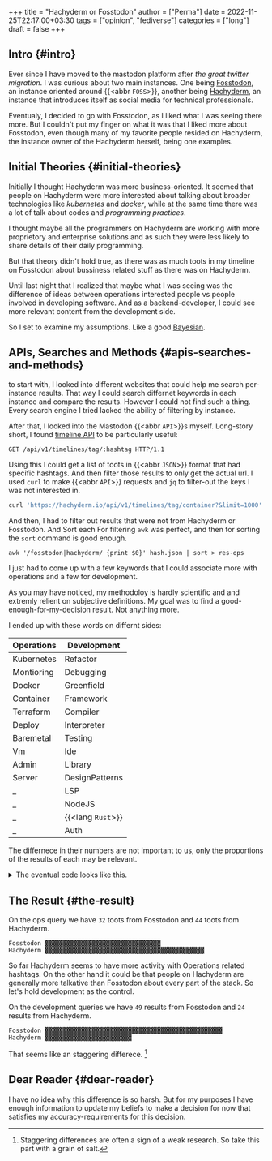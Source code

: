 +++
title = "Hachyderm or Fosstodon"
author = ["Perma"]
date = 2022-11-25T22:17:00+03:30
tags = ["opinion", "fediverse"]
categories = ["long"]
draft = false
+++

## Intro {#intro}

Ever since I have moved to the mastodon platform after _the great twitter migration_. I was curious about two main instances.
One being [Fosstodon](https://fosstodon.org), an instance oriented around  {{<abbr `FOSS`>}}, another being [Hachyderm](https://hachyderm.io), an instance that introduces itself as social media for technical professionals.

Eventualy, I decided to go with Fosstodon, as I liked what I was seeing there more.
But I couldn't put my finger on what it was that I liked more about Fosstodon, even though many of my favorite people resided on Hachyderm, the instance owner of the Hachyderm herself, being one examples.


## Initial Theories {#initial-theories}

Initially I thought Hachyderm was more business-oriented. It seemed that people on Hachyderm were more interested about talking about broader technologies like _kubernetes_ and _docker_, while at the same time there was a lot of talk about codes and _programming practices_.

I thought maybe all the programmers on Hachyderm are working with more proprietory and enterprise solutions and as such they were less likely to share details of their daily programming.

But that theory didn't hold true, as there was as much toots in my timeline on Fosstodon about bussiness related stuff as there was on Hachyderm.

Until last night that I realized that maybe what I was seeing was the difference of ideas between operations interested people vs people involved in developing software. And as a backend-developer, I could see more relevant content from the development side.

So I set to examine my assumptions.
Like a good [Bayesian](https://www.lesswrong.com/tag/bayes-theorem).


## APIs, Searches and Methods {#apis-searches-and-methods}

to start with, I looked into different websites that could help me search per-instance results.
That way I could search differnet keywords in each instance and compare the results.
However I could not find such a thing. Every search engine I tried lacked the ability of filtering by instance.

After that, I looked into the Mastodon {{<abbr `API`>}}s myself.
Long-story short, I found [timeline API](https://docs.joinmastodon.org/methods/timelines/#tag) to be particularly useful:

```http
GET /api/v1/timelines/tag/:hashtag HTTP/1.1
```

Using this I could get a list of toots in {{<abbr `JSON`>}} format that had specific hashtags.
And then filter those results to only get the actual url.
I used `curl` to make {{<abbr `API`>}} requests and `jq` to filter-out the keys I was not interested in.

```bash
curl 'https://hachyderm.io/api/v1/timelines/tag/container?&limit=1000' | jq '.[].url' >> hash.json
```

And then, I had to filter out results that were not from Hachyderm or Fosstodon. And Sort each
For filtering `awk` was perfect, and then for sorting the `sort` command is good enough.

```shell
awk '/fosstodon|hachyderm/ {print $0}' hash.json | sort > res-ops
```

I just had to come up with a few keywords that I could associate more with operations and a few for development.

<div class="note">

As you may have noticed, my methodoloy is hardly scientific and and extremly relient on subjective definitions.
My goal was to find a good-enough-for-my-decision result. Not anything more.

</div>

I ended up with these words on differnt sides:

| Operations | Development                          |
|------------|--------------------------------------|
| Kubernetes | Refactor                             |
| Montioring | Debugging                            |
| Docker     | Greenfield                           |
| Container  | Framework                            |
| Terraform  | Compiler                             |
| Deploy     | Interpreter                          |
| Baremetal  | Testing                              |
| Vm         | Ide                                  |
| Admin      | Library                              |
| Server     | DesignPatterns                       |
| _          | LSP                                  |
| _          | <span class="language">NodeJS</span> |
| _          | {{<lang `Rust`>}}                    |
| _          | Auth                                 |

The differnece in their numbers are not important to us, only the proportions of the results of each may be relevant.

<details>
<summary>The eventual code looks like this.</summary>
<div class="details">

```shell
#! /usr/bin/env bash

# this part gives us a file with results of the OPs-related keywords
curl 'https://hachyderm.io/api/v1/timelines/tag/kubernetes?&limit=1000' | jq '.[].url' > hash.json &&
curl 'https://hachyderm.io/api/v1/timelines/tag/docker?&limit=1000' | jq '.[].url' >> hash.json &&
curl 'https://hachyderm.io/api/v1/timelines/tag/container?&limit=1000' | jq '.[].url' >> hash.json &&
curl 'https://hachyderm.io/api/v1/timelines/tag/operations?&limit=1000' | jq '.[].url' >> hash.json &&
curl 'https://hachyderm.io/api/v1/timelines/tag/terraform?&limit=1000' | jq '.[].url' >> hash.json &&
curl 'https://hachyderm.io/api/v1/timelines/tag/deploy?&limit=1000' | jq '.[].url' >> hash.json &&
curl 'https://hachyderm.io/api/v1/timelines/tag/baremetal?&limit=1000' | jq '.[].url' >> hash.json &&
curl 'https://hachyderm.io/api/v1/timelines/tag/vm?&limit=1000' | jq '.[].url' >> hash.json &&
curl 'https://hachyderm.io/api/v1/timelines/tag/monitoring?&limit=1000' | jq '.[].url' >> hash.json &&
curl 'https://hachyderm.io/api/v1/timelines/tag/admin?&limit=1000' | jq '.[].url' >> hash.json &&
curl 'https://hachyderm.io/api/v1/timelines/tag/server?&limit=1000' | jq '.[].url' >> hash.json &&
awk '/fosstodon|hachyderm/ {print $0}' hash.json | sort > res-ops &&
rm hash.json &&

# this part gives us a file with results of the Devs-related keywords
curl 'https://hachyderm.io/api/v1/timelines/tag/develop?&limit=1000' | jq '.[].url' > hash.json &&
curl 'https://hachyderm.io/api/v1/timelines/tag/refactor?&limit=1000' | jq '.[].url' >> hash.json &&
curl 'https://hachyderm.io/api/v1/timelines/tag/greenfield?&limit=1000' | jq '.[].url' >> hash.json &&
curl 'https://hachyderm.io/api/v1/timelines/tag/framework?&limit=1000' | jq '.[].url' >> hash.json &&
curl 'https://hachyderm.io/api/v1/timelines/tag/compiler?&limit=1000' | jq '.[].url' >> hash.json &&
curl 'https://hachyderm.io/api/v1/timelines/tag/interpreter?&limit=1000' | jq '.[].url' >> hash.json &&
curl 'https://hachyderm.io/api/v1/timelines/tag/testing?&limit=1000' | jq '.[].url' >> hash.json &&
curl 'https://hachyderm.io/api/v1/timelines/tag/ide?&limit=1000' | jq '.[].url' >> hash.json &&
curl 'https://hachyderm.io/api/v1/timelines/tag/library?&limit=1000' | jq '.[].url' >> hash.json &&
curl 'https://hachyderm.io/api/v1/timelines/tag/development?&limit=1000' | jq '.[].url' >> hash.json &&
curl 'https://hachyderm.io/api/v1/timelines/tag/designpatterns?&limit=1000' | jq '.[].url' >> hash.json &&
curl 'https://hachyderm.io/api/v1/timelines/tag/lsp?&limit=1000' | jq '.[].url' >> hash.json &&
curl 'https://hachyderm.io/api/v1/timelines/tag/nodejs?&limit=1000' | jq '.[].url' >> hash.json &&
curl 'https://hachyderm.io/api/v1/timelines/tag/rust?&limit=1000' | jq '.[].url' >> hash.json &&
curl 'https://hachyderm.io/api/v1/timelines/tag/auth?&limit=1000' | jq '.[].url' >> hash.json &&
curl 'https://hachyderm.io/api/v1/timelines/tag/debuggin?&limit=1000' | jq '.[].url' >> hash.json &&
awk '/fosstodon|hachyderm/ {print $0}' hash.json | sort > res-develop &&
rm hash.json
```
</div>
</details>


## The Result {#the-result}

On the ops query we have `32` toots from Fosstodon and `44` toots from Hachyderm.

```text
Fosstodon ▓▓▓▓▓▓▓▓▓▓▓▓▓▓▓▓▓▓▓▓▓▓▓▓▓▓▓▓▓▓▓▓
Hachyderm ▓▓▓▓▓▓▓▓▓▓▓▓▓▓▓▓▓▓▓▓▓▓▓▓▓▓▓▓▓▓▓▓▓▓▓▓▓▓▓▓▓▓▓▓
```

So far Hachyderm seems to have more activity with Operations related hashtags.
On the other hand it could be that people on Hachyderm are generally more talkative than Fosstodon about every part of the stack.
So let's hold development as the control.

On the development queries we have `49` results from Fosstodon and `24` results from Hachyderm.

```text
Fosstodon ▓▓▓▓▓▓▓▓▓▓▓▓▓▓▓▓▓▓▓▓▓▓▓▓▓▓▓▓▓▓▓▓▓▓▓▓▓▓▓▓▓▓▓▓▓▓▓▓▓
Hachyderm ▓▓▓▓▓▓▓▓▓▓▓▓▓▓▓▓▓▓▓▓▓▓▓▓
```

That seems like an staggering differece.&nbsp;[^fn:1]


## Dear Reader {#dear-reader}

I have no idea why this difference is so harsh. But for my purposes I have enough information to update my beliefs to make a decision for now that satisfies my accuracy-requirements for this decision.

[^fn:1]: Staggering differences are often a sign of a weak research. So take this part with a grain of salt.
